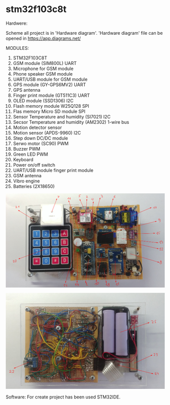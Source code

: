 # stm32f103c8t
Hardwere:

Scheme all project is in 'Hardware diagram'.
'Hardware diagram' file can be opened in https://app.diagrams.net/

  MODULES:
1. STM32F103C8T
2. GSM module (SIM800L)                           UART
3. Microphone for GSM module
4. Phone speaker GSM module
5. UART/USB module for GSM module
6. GPS module (GY-GPS6MV2)                        UART
7. GPS antenna
8. Finger print module (GT511C3)                  UART 
9. OLED module  (SSD1306)                         I2C
10. Flash memory module W25Q128                    SPI
11. Flas memory Micro SD module                    SPI
12. Sensor Temperature and humidity (SI7021)       I2C
13. Secsor Temperature and humidity (AM2302)      1-wire bus
14. Motion detector sensor                        
15. Motion sensor (APDS-9960)                     I2C
16. Step down DC/DC module
17. Serwo motor (SC90)                            PWM
18. Buzzer                                        PWM
19. Green LED                                     PWM
20. Keyboard
21. Power on/off switch
22. UART/USB module finger print module
23. GSM antenna
24. Vibro engine
25. Batteries (2X18650)


![alt text](https://github.com/OlegDemk/stm32f103c8t/blob/master/1.png)

![alt text](https://github.com/OlegDemk/stm32f103c8t/blob/master/2.png)

Software:
For create project has been used STM32IDE.
